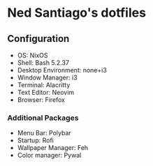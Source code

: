# Ned Santiago's dotfiles

## Configuration
- OS: NixOS
- Shell: Bash 5.2.37
- Desktop Environment: none+i3
- Window Manager: i3
- Terminal: Alacritty
- Text Editor: Neovim
- Browser: Firefox
### Additional Packages
- Menu Bar: Polybar
- Startup: Rofi
- Wallpaper Manager: Feh
- Color manager: Pywal
